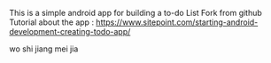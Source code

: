 This is a simple android app for building a to-do List
Fork from github
Tutorial about the app :
https://www.sitepoint.com/starting-android-development-creating-todo-app/

wo shi jiang mei jia 
